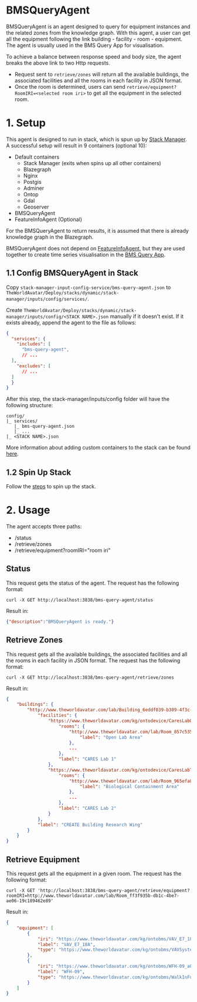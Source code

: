 # BMSQueryAgent
BMSQueryAgent is an agent designed to query for equipment instances and the related zones from the knowledge graph.
With this agent, a user can get all the equipment following the link building - facility - room - equipment. The agent is usually used in the BMS Query App for visualisation.

To achieve a balance between response speed and body size, the agent breaks the above link to two Http requests. 
- Request sent to `retrieve/zones` will return all the available buildings, the associated facilities and all the rooms in each facility in JSON format. 
- Once the room is determined, users can send `retrieve/equipment?RoomIRI=<selected room iri>` to get all the equipment in the selected room.

# 1. Setup
This agent is designed to run in stack, which is spun up by [Stack Manager](https://github.com/cambridge-cares/TheWorldAvatar/tree/main/Deploy/stacks/dynamic/stack-manager). 
A successful setup will result in 9 containers (optional 10):
- Default containers
  - Stack Manager (exits when spins up all other containers)
  - Blazegraph
  - Nginx
  - Postgis
  - Adminer
  - Ontop
  - Gdal
  - Geoserver
- BMSQueryAgent
- FeatureInfoAgent (Optional)

For the BMSQueryAgent to return results, it is assumed that there is already knowledge graph in the Blazegraph.

BMSQueryAgent does not depend on [FeatureInfoAgent](https://github.com/cambridge-cares/TheWorldAvatar/tree/main/Agents/FeatureInfoAgent), but they are used together to create time series visualisation in the [BMS Query App](https://github.com/cambridge-cares/TheWorldAvatar/tree/1502-android-app-for-data-visualisation/Apps/BMSQueryApp).

## 1.1 Config BMSQueryAgent in Stack

Copy `stack-manager-input-config-service/bms-query-agent.json` to `TheWorldAvatar/Deploy/stacks/dynamic/stack-manager/inputs/config/services/`.

Create `TheWorldAvatar/Deploy/stacks/dynamic/stack-manager/inputs/config/<STACK NAME>.json` manually if it doesn't exist. If it exists already, append the agent to the file as follows:
```json
{
  "services": {
    "includes": [
      "bms-query-agent",
      // ...
  ],
    "excludes": [
      // ...
  ]
  }
}
```

After this step, the stack-manager/inputs/config folder will have the following structure:
```
config/
|_ services/
   |_ bms-query-agent.json
   |_ ...
|_ <STACK NAME>.json
```
More information about adding custom containers to the stack can be found [here](https://github.com/cambridge-cares/TheWorldAvatar/tree/main/Deploy/stacks/dynamic/stack-manager#adding-custom-containers).

## 1.2 Spin Up Stack
Follow the [steps](https://github.com/cambridge-cares/TheWorldAvatar/tree/main/Deploy/stacks/dynamic/stack-manager#spinning-up-a-stack) to spin up the stack. 

# 2. Usage
The agent accepts three paths:
- /status
- /retrieve/zones
- /retrieve/equipment?roomIRI="room iri"

## Status
This request gets the status of the agent. The request has the following format:
```
curl -X GET http://localhost:3838/bms-query-agent/status
```

Result in:
```json
{"description":"BMSQueryAgent is ready."}
```

## Retrieve Zones
This request gets all the available buildings, the associated facilities and all the rooms in each facility in JSON format. The request has the following format:
```
curl -X GET http://localhost:3838/bms-query-agent/retrieve/zones
```

Result in:
```json
{
    "buildings": {
        "http://www.theworldavatar.com/lab/Building_6eddf039-b309-4f3c-854a-93ef0891f646": {
            "facilities": {
                "https://www.theworldavatar.com/kg/ontodevice/CaresLabOne": {
                    "rooms": {
                        "http://www.theworldavatar.com/lab/Room_857c535d-f065-4baf-b153-85c8b63f5541": {
                            "label": "Open Lab Area"
                        },
                        ...
                    },
                    "label": "CARES Lab 1"
                },
                "https://www.theworldavatar.com/kg/ontodevice/CaresLabTwo": {
                    "rooms": {
                        "http://www.theworldavatar.com/lab/Room_965efa84-0689-4d8e-bbf6-af771f2b2b8d": {
                            "label": "Biological Containment Area"
                        },
                        ...
                    },
                    "label": "CARES Lab 2"
                }
            },
            "label": "CREATE Building Research Wing"
        }
    }
}
```

## Retrieve Equipment
This request gets all the equipment in a given room. The request has the following format:
```
curl -X GET 'http://localhost:3838/bms-query-agent/retrieve/equipment?roomIRI=http://www.theworldavatar.com/lab/Room_ff3f935b-db1c-4be7-ae06-19c189462e89'
```

Result in:
```json
{
    "equipment": [
        {
            "iri": "https://www.theworldavatar.com/kg/ontobms/VAV_E7_18A_4a7bd117-e475-404a-b6bd-f165a5e9c9ec",
            "label": "VAV_E7_18A",
            "type": "https://www.theworldavatar.com/kg/ontobms/VAVSystem"
        },
        {
            "iri": "https://www.theworldavatar.com/kg/ontobms/WFH-09_a0ca17b8-19dd-4a4e-8005-316277539071",
            "label": "WFH-09",
            "type": "https://www.theworldavatar.com/kg/ontobms/WalkInFumeHood"
        }
    ]
}
```
